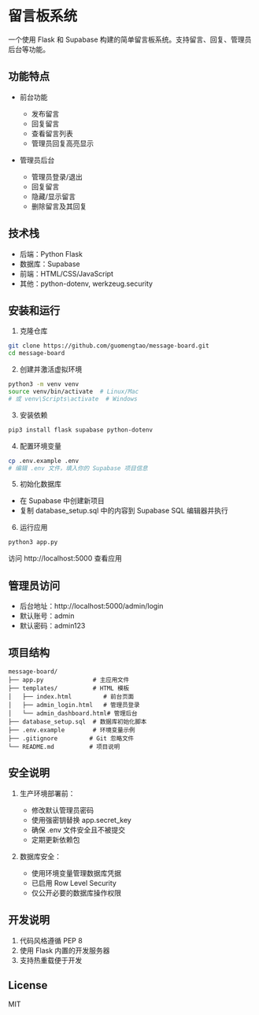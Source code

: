 # 留言板系统

一个使用 Flask 和 Supabase 构建的简单留言板系统。支持留言、回复、管理员后台等功能。

## 功能特点

- 前台功能
  - 发布留言
  - 回复留言
  - 查看留言列表
  - 管理员回复高亮显示

- 管理员后台
  - 管理员登录/退出
  - 回复留言
  - 隐藏/显示留言
  - 删除留言及其回复

## 技术栈

- 后端：Python Flask
- 数据库：Supabase
- 前端：HTML/CSS/JavaScript
- 其他：python-dotenv, werkzeug.security

## 安装和运行

1. 克隆仓库
```bash
git clone https://github.com/guomengtao/message-board.git
cd message-board
```

2. 创建并激活虚拟环境
```bash
python3 -m venv venv
source venv/bin/activate  # Linux/Mac
# 或 venv\Scripts\activate  # Windows
```

3. 安装依赖
```bash
pip3 install flask supabase python-dotenv
```

4. 配置环境变量
```bash
cp .env.example .env
# 编辑 .env 文件，填入你的 Supabase 项目信息
```

5. 初始化数据库
- 在 Supabase 中创建新项目
- 复制 database_setup.sql 中的内容到 Supabase SQL 编辑器并执行

6. 运行应用
```bash
python3 app.py
```

访问 http://localhost:5000 查看应用

## 管理员访问

- 后台地址：http://localhost:5000/admin/login
- 默认账号：admin
- 默认密码：admin123

## 项目结构

```
message-board/
├── app.py              # 主应用文件
├── templates/          # HTML 模板
│   ├── index.html         # 前台页面
│   ├── admin_login.html   # 管理员登录
│   └── admin_dashboard.html# 管理后台
├── database_setup.sql  # 数据库初始化脚本
├── .env.example        # 环境变量示例
├── .gitignore         # Git 忽略文件
└── README.md          # 项目说明
```

## 安全说明

1. 生产环境部署前：
   - 修改默认管理员密码
   - 使用强密钥替换 app.secret_key
   - 确保 .env 文件安全且不被提交
   - 定期更新依赖包

2. 数据库安全：
   - 使用环境变量管理数据库凭据
   - 已启用 Row Level Security
   - 仅公开必要的数据库操作权限

## 开发说明

1. 代码风格遵循 PEP 8
2. 使用 Flask 内置的开发服务器
3. 支持热重载便于开发

## License

MIT